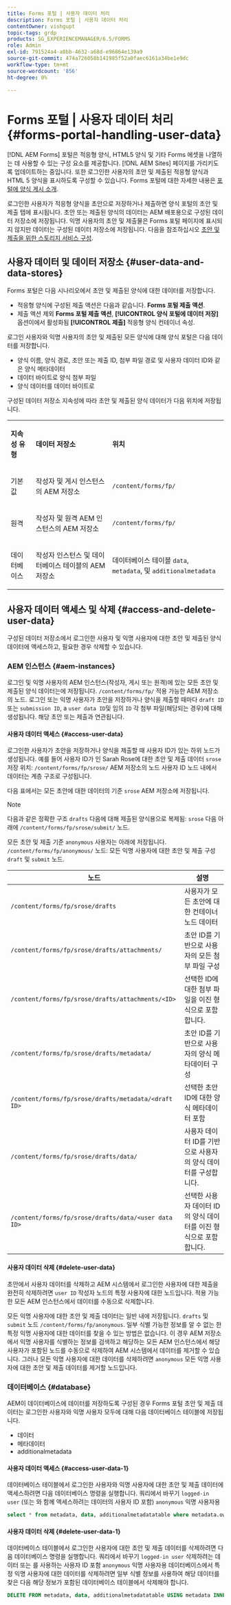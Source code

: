 ```yaml
---
title: Forms 포털 | 사용자 데이터 처리
description: Forms 포털 | 사용자 데이터 처리
contentOwner: vishgupt
topic-tags: grdp
products: SG_EXPERIENCEMANAGER/6.5/FORMS
role: Admin
exl-id: 791524a4-a8bb-4632-a68d-e96864e139a9
source-git-commit: 474a726058b141985f52a0faec6161a34be1e9dc
workflow-type: tm+mt
source-wordcount: '856'
ht-degree: 0%

---
```


# Forms 포털 | 사용자 데이터 처리 {#forms-portal-handling-user-data}

[!DNL AEM Forms] 포털은 적응형 양식, HTML5 양식 및 기타 Forms 에셋을 나열하는 데 사용할 수 있는 구성 요소를 제공합니다. [!DNL AEM Sites] 페이지를 가리키도록 업데이트하는 중입니다. 또한 로그인한 사용자의 초안 및 제출된 적응형 양식과 HTML 5 양식을 표시하도록 구성할 수 있습니다. Forms 포털에 대한 자세한 내용은 [포털에 양식 게시 소개](/help/forms/using/introduction-publishing-forms.md).

로그인한 사용자가 적응형 양식을 초안으로 저장하거나 제출하면 양식 포털의 초안 및 제출 탭에 표시됩니다. 초안 또는 제출된 양식의 데이터는 AEM 배포용으로 구성된 데이터 저장소에 저장됩니다. 익명 사용자의 초안 및 제출물은 Forms 포털 페이지에 표시되지 않지만 데이터는 구성된 데이터 저장소에 저장됩니다. 다음을 참조하십시오 [초안 및 제출을 위한 스토리지 서비스 구성](/help/forms/using/configuring-draft-submission-storage.md).

## 사용자 데이터 및 데이터 저장소 {#user-data-and-data-stores}

Forms 포털은 다음 시나리오에서 초안 및 제출된 양식에 대한 데이터를 저장합니다.

* 적응형 양식에 구성된 제출 액션은 다음과 같습니다. **Forms 포털 제출 액션**.
* 제출 액션 제외 **Forms 포털 제출 액션**, **[!UICONTROL 양식 포털에 데이터 저장]** 옵션이에서 활성화됨 **[!UICONTROL 제출]** 적응형 양식 컨테이너 속성.

로그인 사용자와 익명 사용자의 초안 및 제출된 모든 양식에 대해 양식 포털은 다음 데이터를 저장합니다.

* 양식 이름, 양식 경로, 초안 또는 제출 ID, 첨부 파일 경로 및 사용자 데이터 ID와 같은 양식 메타데이터
* 데이터 바이트로 양식 첨부 파일
* 양식 데이터를 데이터 바이트로

구성된 데이터 저장소 지속성에 따라 초안 및 제출된 양식 데이터가 다음 위치에 저장됩니다.

<table>
 <tbody>
  <tr>
   <td><p><strong>지속성 유형</strong></p> </td>
   <td><p><strong>데이터 저장소</strong></p> </td>
   <td><p><strong>위치</strong></p> </td>
  </tr>
  <tr>
   <td><p>기본값</p> </td>
   <td><p>작성자 및 게시 인스턴스의 AEM 저장소</p> </td>
   <td><p><code>/content/forms/fp/</code></p> </td>
  </tr>
  <tr>
   <td><p>원격</p> </td>
   <td><p>작성자 및 원격 AEM 인스턴스의 AEM 저장소</p> </td>
   <td><p><code>/content/forms/fp/</code></p> </td>
  </tr>
  <tr>
   <td><p>데이터베이스</p> </td>
   <td><p>작성자 인스턴스 및 데이터베이스 테이블의 AEM 저장소</p> </td>
   <td>데이터베이스 테이블 <code>data</code>, <code>metadata</code>, 및 <code>additionalmetadata</code></td>
  </tr>
 </tbody>
</table>

## 사용자 데이터 액세스 및 삭제 {#access-and-delete-user-data}

구성된 데이터 저장소에서 로그인한 사용자 및 익명 사용자에 대한 초안 및 제출된 양식 데이터에 액세스하고, 필요한 경우 삭제할 수 있습니다.

### AEM 인스턴스 {#aem-instances}

로그인 및 익명 사용자의 AEM 인스턴스(작성자, 게시 또는 원격)에 있는 모든 초안 및 제출된 양식 데이터는에 저장됩니다. `/content/forms/fp/` 적용 가능한 AEM 저장소의 노드. 로그인 또는 익명 사용자가 초안을 저장하거나 양식을 제출할 때마다 `draft ID` 또는 `submission ID`, a `user data ID`및 임의 `ID` 각 첨부 파일(해당되는 경우)에 대해 생성됩니다. 해당 초안 또는 제출과 연관됩니다.

#### 사용자 데이터 액세스 {#access-user-data}

로그인한 사용자가 초안을 저장하거나 양식을 제출할 때 사용자 ID가 있는 하위 노드가 생성됩니다. 예를 들어 사용자 ID가 인 Sarah Rose에 대한 초안 및 제출 데이터 `srose` 저장 위치: `/content/forms/fp/srose/` AEM 저장소의 노드 사용자 ID 노드 내에서 데이터는 계층 구조로 구성됩니다.

다음 표에서는 모든 초안에 대한 데이터의 기준 `srose` AEM 저장소에 저장됩니다.

>[!NOTE]
>
>다음과 같은 정확한 구조 `drafts` 다음에 대해 제출된 양식용으로 복제됨: `srose` 다음 아래에 `/content/forms/fp/srose/submit/` 노드.
>
>모든 초안 및 제출 기준 `anonymous` 사용자는 아래에 저장됩니다. `/content/forms/fp/anonymous/` 노드: 모든 익명 사용자에 대한 초안 및 제출 구성 `draft` 및 `submit` 노드.

| 노드 | 설명 |
|---|---|
| `/content/forms/fp/srose/drafts` | 사용자가 모든 초안에 대한 컨테이너 노드 데이터 |
| `/content/forms/fp/srose/drafts/attachments/` | 초안 ID를 기반으로 사용자의 모든 첨부 파일 구성 |
| `/content/forms/fp/srose/drafts/attachments/<ID>` | 선택한 ID에 대한 첨부 파일을 이진 형식으로 포함합니다. |
| `/content/forms/fp/srose/drafts/metadata/` | 초안 ID를 기반으로 사용자의 양식 메타데이터 구성 |
| `/content/forms/fp/srose/drafts/metadata/<draft ID>` | 선택한 초안 ID에 대한 양식 메타데이터 포함 |
| `/content/forms/fp/srose/drafts/data/` | 사용자 데이터 ID를 기반으로 사용자의 양식 데이터를 구성합니다. |
| `/content/forms/fp/srose/drafts/data/<user data ID>` | 선택한 사용자 데이터 ID의 양식 데이터를 이진 형식으로 포함합니다. |

#### 사용자 데이터 삭제 {#delete-user-data}

초안에서 사용자 데이터를 삭제하고 AEM 시스템에서 로그인한 사용자에 대한 제출을 완전히 삭제하려면 `user ID` 작성자 노드의 특정 사용자에 대한 노드입니다. 적용 가능한 모든 AEM 인스턴스에서 데이터를 수동으로 삭제합니다.

모든 익명 사용자에 대한 초안 및 제출 데이터는 일반 내에 저장됩니다. `drafts` 및 `submit` 노드 `/content/forms/fp/anonymous`. 일부 식별 가능한 정보를 알 수 없는 한 특정 익명 사용자에 대한 데이터를 찾을 수 있는 방법은 없습니다. 이 경우 AEM 저장소에서 익명 사용자를 식별하는 정보를 검색하고 해당하는 모든 AEM 인스턴스에서 해당 사용자가 포함된 노드를 수동으로 삭제하여 AEM 시스템에서 데이터를 제거할 수 있습니다. 그러나 모든 익명 사용자에 대한 데이터를 삭제하려면 `anonymous` 모든 익명 사용자에 대한 초안 및 제출 데이터를 제거할 노드입니다.

### 데이터베이스 {#database}

AEM이 데이터베이스에 데이터를 저장하도록 구성된 경우 Forms 포털 초안 및 제출 데이터는 로그인한 사용자와 익명 사용자 모두에 대해 다음 데이터베이스 테이블에 저장됩니다.

* 데이터
* 메타데이터
* additionalmetadata

#### 사용자 데이터 액세스 {#access-user-data-1}

데이터베이스 테이블에서 로그인한 사용자와 익명 사용자에 대한 초안 및 제출 데이터에 액세스하려면 다음 데이터베이스 명령을 실행합니다. 쿼리에서 바꾸기 `logged-in user` (또는 와 함께 액세스하려는 데이터의 사용자 ID 포함) `anonymous` 익명 사용자용

```sql
select * from metadata, data, additionalmetadatatable where metadata.owner = 'logged-in user' and metadata.id = additionalmetadatatable.id and metadata.userdataID = data.id
```

#### 사용자 데이터 삭제 {#delete-user-data-1}

데이터베이스 테이블에서 로그인한 사용자에 대한 초안 및 제출 데이터를 삭제하려면 다음 데이터베이스 명령을 실행합니다. 쿼리에서 바꾸기 `logged-in user` 삭제하려는 데이터 또는 를 사용하는 사용자 ID 포함 `anonymous` 익명 사용자용 데이터베이스에서 특정 익명 사용자에 대한 데이터를 삭제하려면 일부 식별 정보를 사용하여 해당 데이터를 찾은 다음 해당 정보가 포함된 데이터베이스 테이블에서 삭제해야 합니다.

```sql
DELETE FROM metadata, data, additionalmetadatatable USING metadata INNER JOIN data ON metadata.userdataID = data.id INNER JOIN additionalmetadatatable ON metadata.id = additionalmetadatatable.id WHERE metadata.owner = 'logged-in user'
```
